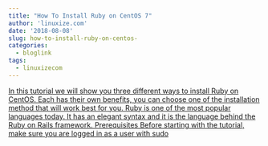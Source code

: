 ```yaml
---
title: "How To Install Ruby on CentOS 7"
author: 'linuxize.com'
date: '2018-08-08'
slug: how-to-install-ruby-on-centos-
categories:
  - bloglink
tags:
  - linuxizecom
---
```


[In this tutorial we will show you three different ways to install Ruby on CentOS. Each has their own benefits, you can choose one of the installation method that will work best for you. Ruby is one of the most popular languages today. It has an elegant syntax and it is the language behind the Ruby on Rails framework. Prerequisites Before starting with the tutorial, make sure you are logged in as a user with sudo<i class="fas fa-external-link-alt"></i>](https://linuxize.com/post/how-to-install-ruby-on-centos-7/)

